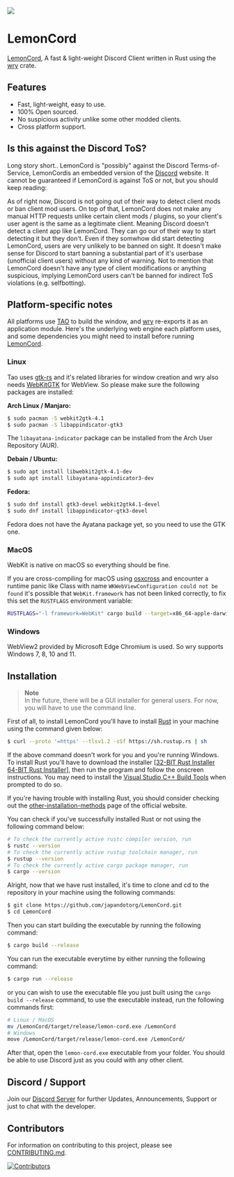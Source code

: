 <img src="./assets/banner.png">

# LemonCord
[LemonCord](https://github.com/japandotorg/LemonCord), A fast & light-weight Discord Client written in Rust using the [wry](https://docs.rs/wry/) crate.

## Features
- Fast, light-weight, easy to use.
- 100% Open sourced.
- No suspicious activity unlike some other modded clients.
- Cross platform support.

## Is this against the Discord ToS?
Long story short.. LemonCord is "possibly" against the Discord Terms-of-Service, LemonCordis an embedded version of the [Discord](https://discord.com/app) website. It cannot be guaranteed if LemonCord is against ToS or not, but you should keep reading:

As of right now, Discord is not going out of their way to detect client mods or ban client mod users. On top of that, LemonCord does not make any manual HTTP requests unlike certain client mods / plugins, so your client's user agent is the same as a legitimate client. Meaning Discord doesn't detect a client app like LemonCord. They can go our of their way to start detecting it but they don't. Even if they somwhow did start detecting LemonCord, users are very unlikely to be banned on sight. It doesn't make sense for Discord to start banning a substantial part of it's userbase (unofficial client users) without any kind of warning. Not to mention that LemonCord doesn't have any type of client modifications or anything suspicious, implying LemonCord users can't be banned for indirect ToS violations (e.g. selfbotting).

## Platform-specific notes
All platforms use [TAO](https://github.com/tauri-apps/tao) to build the window, and [wry](https://github.com/tauri-apps/wry) re-exports it as an application module. Here's the underlying web engine each platform uses, and some dependencies you might need to install before running [LemonCord](https://github.com/japandotorg/LemonCord).

### Linux

Tao uses [gtk-rs](https://gtk-rs.org/) and it's related libraries for window creation and wry also needs [WebKitGTK](https://webkitgtk.org/) for WebView. So please make sure the following packages are installed:

**Arch Linux / Manjaro:**
```sh
$ sudo pacman -S webkit2gtk-4.1
$ sudo pacman -S libappindicator-gtk3
```

The `libayatana-indicator` package can be installed from the Arch User Repository (AUR).

**Debain / Ubuntu:**
```sh
$ sudo apt install libwebkit2gtk-4.1-dev
$ sudo apt install libayatana-appindicator3-dev
```

**Fedora:**
```sh
$ sudo dnf install gtk3-devel webkit2gtk4.1-devel
$ sudo dnf install libappindicator-gtk3-devel
```

Fedora does not have the Ayatana package yet, so you need to use the GTK one.

### MacOS

WebKit is native on macOS so everything should be fine.

If you are cross-compiling for macOS using [osxcross](https://github.com/tpoechtrager/osxcross) and encounter a runtime panic like Class with name `WKWebViewConfiguration could not be found` it's possible that `WebKit.framework` has not been linked correctly, to fix this set the `RUSTFLAGS` environment variable:
```sh
RUSTFLAGS="-l framework=WebKit" cargo build --target=x86_64-apple-darwin --release
```

### Windows

WebView2 provided by Microsoft Edge Chromium is used. So wry supports Windows 7, 8, 10 and 11.

## Installation

> **Note**  
> In the future, there will be a GUI installer for general users. For now, you will have to use the
> command line.

First of all, to install LemonCord you'll have to install [Rust](https://rust-lang.org) in your machine using the command given below:
```sh
$ curl --proto '=https' --tlsv1.2 -sSf https://sh.rustup.rs | sh
```

If the above command doesn't work for you and you're running Windows. To install Rust you'll have to download the installer [[32-BIT Rust Installer](https://static.rust-lang.org/rustup/dist/i686-pc-windows-msvc/rustup-init.exe) [64-BIT Rust Installer](https://static.rust-lang.org/rustup/dist/x86_64-pc-windows-msvc/rustup-init.exe)], then run the program and follow the onscreen instructions. You may need to install the [Visual Studio C++ Build Tools](https://visualstudio.microsoft.com/visual-cpp-build-tools/) when prompted to do so.

If you're having trouble with installing Rust, you should consider checking out the  [other-installation-methods](https://forge.rust-lang.org/infra/other-installation-methods.html) page of the official website.

You can check if you've successfully installed Rust or not using the following command below:
```sh
# To check the currently active rustc compiler version, run
$ rustc --version
# To check the currently active rustup toolchain manager, run
$ rustup --version
# To check the currently active cargo package manager, run
$ cargo --version
```

Alright, now that we have rust installed, it's time to clone and cd to the repository in your machine using the following commands:
```sh
$ git clone https://github.com/japandotorg/LemonCord.git
$ cd LemonCord
```

Then you can start building the executable by running the following command:
```sh
$ cargo build --release
```

You can run the executable everytime by either running the following command:
```sh
$ cargo run --release
```
or you can wish to use the executable file you just built using the `cargo build --release` command, to use the executable instead, run the following commands first:
```sh
# Linux / MacOS
mv /LemonCord/target/release/lemon-cord.exe /LemonCord
# Windows
move /LemonCord/target/release/lemon-cord.exe /LemonCord/
```

After that, open the `lemon-cord.exe` executable from your folder.
You should be able to use Discord just as you could with any other client.

## Discord / Support

Join our [Discord Server](https://melonbot.io/support) for further Updates, Announcements, Support or just to chat with the developer.

## Contributors

For information on contributing to this project, please see [CONTRIBUTING.md](/CONTRIBUTING.md).

[![Contributors][contributors-image]][contributors-link]

[contributors-image]: https://contrib.rocks/image?repo=japandotorg/LemonCord
[contributors-link]: https://github.com/japandotorg/LemonCord/graphs/contributors
